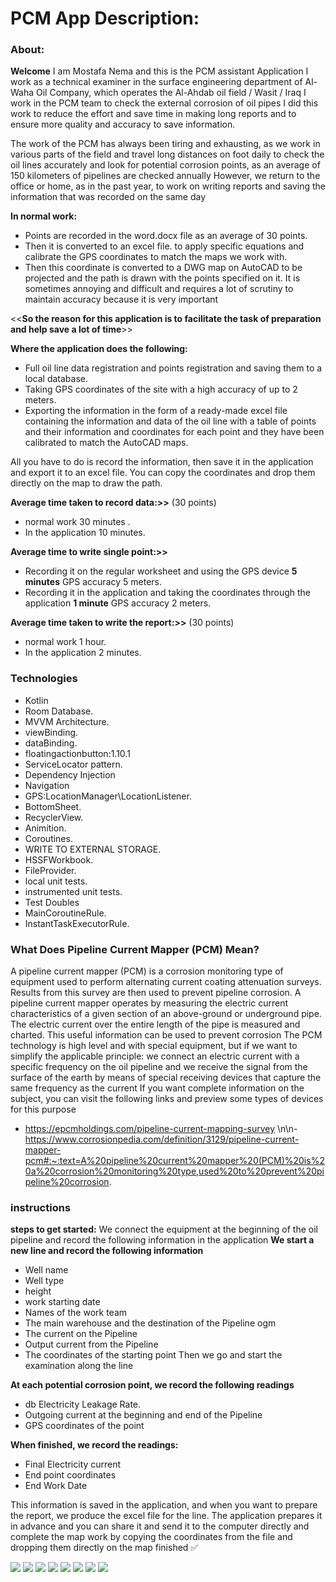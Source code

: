 # PCM App Description:
### About:
**Welcome**
I am Mostafa Nema and this is the PCM assistant Application
I work as a technical examiner in the surface engineering department of Al-Waha Oil Company, which operates the Al-Ahdab oil field / Wasit / Iraq
I work in the PCM team to check the external corrosion of oil pipes
I did this work to reduce the effort and save time in making long reports and to ensure more quality and accuracy to save information.

The work of the PCM has always been tiring and exhausting, as we work in various parts of the field and travel long distances on foot daily to check the oil lines accurately and look for potential corrosion points, as an average of  150 kilometers  of pipelines are checked annually 
However, we return to the office or home, as in the past year, to work on writing reports and saving the information that was recorded on the same day

**In normal work:**
- Points are recorded in the word.docx file as an average of 30 points.
- Then it is converted to an excel file. to apply specific equations and calibrate the GPS coordinates to match the maps we work with.
- Then this coordinate is converted to a DWG map on AutoCAD to be projected and the path is drawn with the points specified on it.
      It is sometimes annoying and difficult and requires a lot of scrutiny to maintain accuracy because it is very important

<<**So the reason for this application is to facilitate the task of preparation and help save a lot of time**>>

**Where the application does the following:**
- Full oil line data registration and points registration and saving them to a local database.
- Taking GPS coordinates of the site with a high accuracy of up to 2 meters.
- Exporting the information in the form of a ready-made excel file containing the information and data of the oil line with a table of points and their information and coordinates for each point and they have been calibrated to match the AutoCAD maps.

All you have to do is record the information, then save it in the application and export it to an excel file. You can copy the coordinates and drop them directly on the map to draw the path.


**Average time taken to record data:>>**
(30 points)
- normal work  30 minutes .
- In the application  10 minutes.

**Average time to write single point:>>**
- Recording it on the regular worksheet and using the GPS device <b>5 minutes</b> GPS accuracy 5 meters.
- Recording it in the application and taking the coordinates through the application <b>1 minute</b>  GPS accuracy 2 meters.


**Average time taken to write the report:>>**
(30 points)
- normal work  1 hour.
- In the application  2 minutes.


### Technologies
- Kotlin
- Room Database.
- MVVM Architecture.
- viewBinding.
- dataBinding.
- floatingactionbutton:1.10.1
- ServiceLocator pattern.
- Dependency Injection
- Navigation
- GPS:LocationManager\LocationListener.
- BottomSheet.
- RecyclerView.
- Animition.
- Coroutines.
- WRITE TO EXTERNAL STORAGE.
- HSSFWorkbook.
- FileProvider.
- local unit tests.
- instrumented unit tests.
- Test Doubles
- MainCoroutineRule.
- InstantTaskExecutorRule.


### What Does Pipeline Current Mapper (PCM) Mean?
A pipeline current mapper (PCM) is a corrosion monitoring type of equipment used to perform alternating current coating attenuation surveys. Results from this survey are then used to prevent pipeline corrosion.
A pipeline current mapper operates by measuring the electric current characteristics of a given section of an above-ground or underground pipe. The electric current over the entire length of the pipe is measured and charted. This useful information can be used to prevent corrosion 
The PCM technology is high level and with special equipment, but if we want to simplify the applicable principle: we connect an electric current with a specific frequency on the oil pipeline and we receive the signal from the surface of the earth by means of special receiving devices that capture the same frequency as the current
If you want complete information on the subject, you can visit the following links and preview some types of devices for this purpose
- https://epcmholdings.com/pipeline-current-mapping-survey \n\n- https://www.corrosionpedia.com/definition/3129/pipeline-current-mapper-pcm#:~:text=A%20pipeline%20current%20mapper%20(PCM)%20is%20a%20corrosion%20monitoring%20type,used%20to%20prevent%20pipeline%20corrosion.


### instructions
**steps to get started:** 
We connect the equipment at the beginning of the oil pipeline and record the following information in the application
**We start a new line and record the following information**
- Well name
- Well type
- height
- work starting date
- Names of the work team
- The main warehouse and the destination of the Pipeline ogm
- The current on the Pipeline
- Output current from the Pipeline
- The coordinates of the starting point
Then we go and start the examination along the line


**At each potential corrosion point, we record the following readings**
- db Electricity Leakage Rate.
- Outgoing current at the beginning and end of the Pipeline
- GPS coordinates of the point


**When finished, we record the readings:**
- Final Electricity current 
- End point coordinates
- End Work Date

This information is saved in the application, and when you want to prepare the report, we produce the excel file for the line. The application prepares it in advance and you can share it and send it to the computer directly and complete the map work by copying the coordinates from the file and dropping them directly on the map
finished ✅

![](https://i.ibb.co/njn7DYZ/instructions-image1.jpg)
![](https://i.ibb.co/QJv01Tr/instructions-image2.jpg)
![](https://i.ibb.co/94SW510/instructions-image3.jpg)
![](https://i.ibb.co/Qnrr85k/instructions-image4.jpg)
![](https://i.ibb.co/3cz6g6m/instructions-image5.jpg)
![](https://i.ibb.co/FsDPPNh/instructions-image6.jpg)
![](https://i.ibb.co/fS7366P/instructions-image8.jpg)
![](https://i.ibb.co/DQ5FdJN/instructions-image44.jpg)

